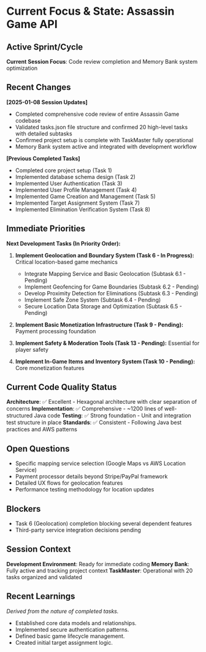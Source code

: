 # Current Focus & State: Assassin Game API

## Active Sprint/Cycle
**Current Session Focus**: Code review completion and Memory Bank system optimization

## Recent Changes
**[2025-01-08 Session Updates]**
- Completed comprehensive code review of entire Assassin Game codebase
- Validated tasks.json file structure and confirmed 20 high-level tasks with detailed subtasks  
- Confirmed project setup is complete with TaskMaster fully operational
- Memory Bank system active and integrated with development workflow

**[Previous Completed Tasks]**
- Completed core project setup (Task 1)
- Implemented database schema design (Task 2) 
- Implemented User Authentication (Task 3)
- Implemented User Profile Management (Task 4)
- Implemented Game Creation and Management (Task 5)
- Implemented Target Assignment System (Task 7)
- Implemented Elimination Verification System (Task 8)

## Immediate Priorities
**Next Development Tasks (In Priority Order):**

1. **Implement Geolocation and Boundary System (Task 6 - In Progress):** Critical location-based game mechanics
   - Integrate Mapping Service and Basic Geolocation (Subtask 6.1 - Pending)
   - Implement Geofencing for Game Boundaries (Subtask 6.2 - Pending)
   - Develop Proximity Detection for Eliminations (Subtask 6.3 - Pending)
   - Implement Safe Zone System (Subtask 6.4 - Pending)
   - Secure Location Data Storage and Optimization (Subtask 6.5 - Pending)

2. **Implement Basic Monetization Infrastructure (Task 9 - Pending):** Payment processing foundation
3. **Implement Safety & Moderation Tools (Task 13 - Pending):** Essential for player safety
4. **Implement In-Game Items and Inventory System (Task 10 - Pending):** Core monetization features

## Current Code Quality Status
**Architecture**: ✅ Excellent - Hexagonal architecture with clear separation of concerns
**Implementation**: ✅ Comprehensive - ~1200 lines of well-structured Java code
**Testing**: ✅ Strong foundation - Unit and integration test structure in place
**Standards**: ✅ Consistent - Following Java best practices and AWS patterns

## Open Questions
- Specific mapping service selection (Google Maps vs AWS Location Service)
- Payment processor details beyond Stripe/PayPal framework  
- Detailed UX flows for geolocation features
- Performance testing methodology for location updates

## Blockers
- Task 6 (Geolocation) completion blocking several dependent features
- Third-party service integration decisions pending

## Session Context
**Development Environment**: Ready for immediate coding
**Memory Bank**: Fully active and tracking project context
**TaskMaster**: Operational with 20 tasks organized and validated

## Recent Learnings
*Derived from the nature of completed tasks.*
- Established core data models and relationships.
- Implemented secure authentication patterns.
- Defined basic game lifecycle management.
- Created initial target assignment logic. 